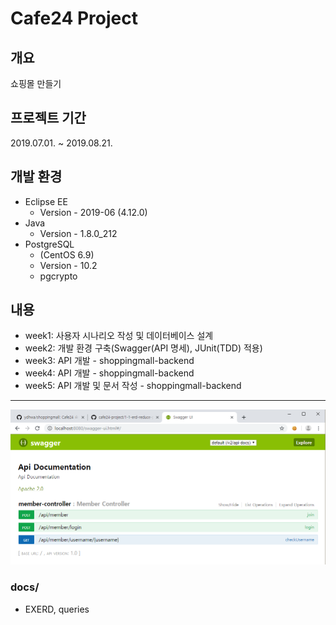 # Cafe24 Project
## 개요
쇼핑몰 만들기

## 프로젝트 기간
2019.07.01. ~ 2019.08.21.

## 개발 환경
- Eclipse EE
   - Version - 2019-06 (4.12.0)
- Java
   - Version - 1.8.0_212
- PostgreSQL
   - (CentOS 6.9)
   - Version - 10.2
   - pgcrypto

## 내용
- week1: 사용자 시나리오 작성 및 데이터베이스 설계
- week2: 개발 환경 구축(Swagger(API 명세), JUnit(TDD) 적용)
- week3: API 개발 - shoppingmall-backend
- week4: API 개발 - shoppingmall-backend
- week5: API 개발 및 문서 작성 - shoppingmall-backend

-----

![swagger](https://github.com/ydhwa/cafe24-project/blob/master/week2/img/3-1-swagger.PNG)

### docs/
- EXERD, queries

